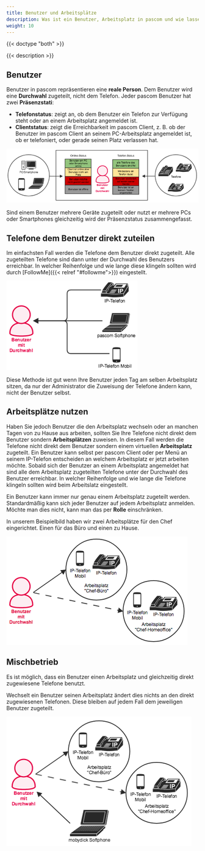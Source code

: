 ```yaml
---
title: Benutzer und Arbeitsplätze
description: Was ist ein Benutzer, Arbeitsplatz in pascom und wie lassen diese sich einfach einrichten und verwalten?
weight: 10
---
```


{{< doctype "both" >}}

{{< description >}}

## Benutzer

Benutzer in pascom repräsentieren eine **reale Person**. Dem Benutzer wird eine **Durchwahl** zugeteilt, nicht dem Telefon. Jeder pascom Benutzer hat zwei **Präsenzstati**:

* **Telefonstatus**: zeigt an, ob dem Benutzer ein Telefon zur Verfügung steht oder an einem Arbeitsplatz angemeldet ist.
* **Clientstatus**: zeigt die Erreichbarkeit im pascom Client, z. B. ob der Benutzer im pascom Client an seinem PC-Arbeitsplatz angemeldet ist, ob er telefoniert, oder gerade seinen Platz verlassen hat.

![Konzept der pascom Benutzer](user_overview.de.png?width=80%)

Sind einem Benutzer mehrere Geräte zugeteilt oder nutzt er mehrere PCs oder Smartphones gleichzeitig wird der Präsenzstatus zusammengefasst.

## Telefone dem Benutzer direkt zuteilen

Im einfachsten Fall werden die Telefone dem Benutzer direkt zugeteilt. Alle zugeteilten Telefone sind dann unter der Durchwahl des Benutzers erreichbar. In welcher Reihenfolge und wie lange diese klingeln sollten wird durch [FollowMe]({{< relref "#followme">}}) eingestellt.

![Illustration - Benutzer mit Endgeräten](user_desktop_personal.de.png?width=35%)

Diese Methode ist gut wenn Ihre Benutzer jeden Tag am selben Arbeitsplatz sitzen, da nur der Administrator die Zuweisung der Telefone ändern kann, nicht der Benutzer selbst.

## Arbeitsplätze nutzen

Haben Sie jedoch Benutzer die den Arbeitsplatz wechseln oder an manchen Tagen von zu Hause aus arbeiten, sollten Sie Ihre Telefone nicht direkt dem Benutzer sondern **Arbeitsplätzen** zuweisen.
In diesem Fall werden die Telefone nicht direkt dem Benutzer sondern einem virtuellen **Arbeitsplatz** zugeteilt. Ein Benutzer kann selbst per pascom Client oder per Menü an seinem IP-Telefon entscheiden an welchem Arbeitsplatz er jetzt arbeiten möchte. Sobald sich der Benutzer an einem Arbeitsplatz angemeldet hat sind alle dem Arbeitsplatz zugeteilten Telefone unter der Durchwahl des Benutzer erreichbar.  In welcher Reihenfolge und wie lange die Telefone klingeln sollten wird beim Arbeitslatz eingestellt.

Ein Benutzer kann immer nur genau einem Arbeitsplatz zugeteilt werden. Standardmäßig kann sich jeder Benutzer auf jedem Arbeitsplatz anmelden. Möchte man dies nicht, kann man das per **Rolle** einschränken.

In unserem Beispielbild haben wir zwei Arbeitsplätze für den Chef eingerichtet. Einen für das Büro und einen zu Hause.

![Benutzer- und Arbeitsplatzprinzip](user_desktop_public.de.png?width=50% )

## Mischbetrieb

Es ist möglich, dass ein Benutzer einen Arbeitsplatz und gleichzeitig direkt zugewiesene Telefone benutzt.

Wechselt ein Benutzer seinen Arbeitsplatz ändert dies nichts an den direkt zugewiesenen Telefonen. Diese bleiben auf jedem Fall dem jeweiligen Benutzer zugeteilt.

![Benutzer- und Arbeitsplatz Mischbetrie](user_desktop_mixed.de.png?width=50% )